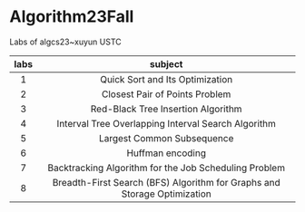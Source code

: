 # Algorithm23Fall
Labs of algcs23~xuyun USTC

|labs|subject|
|:-:|:-:|
|1|Quick Sort and Its Optimization|
|2|Closest Pair of Points Problem|
|3|Red-Black Tree Insertion Algorithm|
|4|Interval Tree Overlapping Interval Search Algorithm|
|5|Largest Common Subsequence|
|6|Huffman encoding|
|7|Backtracking Algorithm for the Job Scheduling Problem|
|8|Breadth-First Search (BFS) Algorithm for Graphs and Storage Optimization|
